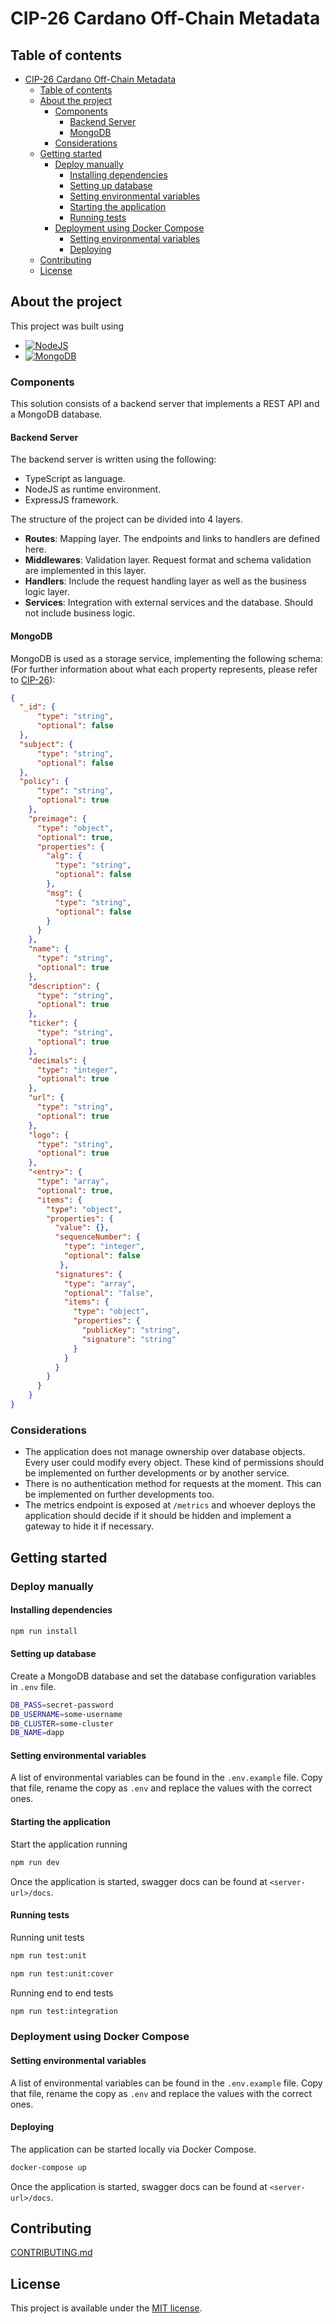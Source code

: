 # CIP-26 Cardano Off-Chain Metadata

## Table of contents

- [CIP-26 Cardano Off-Chain Metadata](#cip-26-cardano-off-chain-metadata)
  - [Table of contents](#table-of-contents)
  - [About the project](#about-the-project)
    - [Components](#components)
      - [Backend Server](#backend-server)
      - [MongoDB](#mongodb)
    - [Considerations](#considerations)
  - [Getting started](#getting-started)
    - [Deploy manually](#deploy-manually)
      - [Installing dependencies](#installing-dependencies)
      - [Setting up database](#setting-up-database)
      - [Setting environmental variables](#setting-environmental-variables)
      - [Starting the application](#starting-the-application)
      - [Running tests](#running-tests)
    - [Deployment using Docker Compose](#deployment-using-docker-compose)
      - [Setting environmental variables](#setting-environmental-variables-1)
      - [Deploying](#deploying)
  - [Contributing](#contributing)
  - [License](#license)

## About the project

This project was built using

- [![NodeJS][nodejs]][nodejs-url]
- [![MongoDB][mongodb]][mongodb-url]

### Components

This solution consists of a backend server that implements a REST API and a MongoDB database.

#### Backend Server

The backend server is written using the following:
  - TypeScript as language.
  - NodeJS as runtime environment.
  - ExpressJS framework.

The structure of the project can be divided into 4 layers.

* **Routes**: Mapping layer. The endpoints and links to handlers are defined here.
* **Middlewares**: Validation layer. Request format and schema validation are implemented in this layer.
* **Handlers**: Include the request handling layer as well as the business logic layer.
* **Services**: Integration with external services and the database. Should not include business logic.

#### MongoDB

MongoDB is used as a storage service, implementing the following schema: (For further information about what each property represents, please refer to [CIP-26](https://cips.cardano.org/cips/cip26/)):

```json
{
  "_id": {
      "type": "string",
      "optional": false
  },
  "subject": {
      "type": "string",
      "optional": false
  }, 
  "policy": {
      "type": "string",
      "optional": true
    },
    "preimage": {
      "type": "object",
      "optional": true,
      "properties": {
        "alg": {
          "type": "string",
          "optional": false
        },
        "msg": {
          "type": "string",
          "optional": false
        }
      }
    },
    "name": {
      "type": "string",
      "optional": true
    },
    "description": {
      "type": "string",
      "optional": true
    },
    "ticker": {
      "type": "string",
      "optional": true
    },
    "decimals": {
      "type": "integer",
      "optional": true
    },
    "url": {
      "type": "string",
      "optional": true
    },
    "logo": {
      "type": "string",
      "optional": true
    },
    "<entry>": {
      "type": "array",
      "optional": true,
      "items": {
        "type": "object",
        "properties": {
          "value": {},
          "sequenceNumber": { 
            "type": "integer",
            "optional": false
           },
          "signatures": { 
            "type": "array",
            "optional": "false",
            "items": {
              "type": "object",
              "properties": {
                "publicKey": "string",
                "signature": "string"
              }
            }
          }
        }
      }
    }
}
```

### Considerations

- The application does not manage ownership over database objects. Every user could modify every object. These kind of permissions should be implemented on further developments or by another service.
- There is no authentication method for requests at the moment. This can be implemented on further developments too.
- The metrics endpoint is exposed at `/metrics` and whoever deploys the application should decide if it should be hidden and implement a gateway to hide it if necessary. 
  
## Getting started

### Deploy manually

#### Installing dependencies

```bash
npm run install
```

#### Setting up database

Create a MongoDB database and set the database configuration variables in `.env` file.

```bash
DB_PASS=secret-password
DB_USERNAME=some-username
DB_CLUSTER=some-cluster
DB_NAME=dapp
```

#### Setting environmental variables

A list of environmental variables can be found in the `.env.example` file.
Copy that file, rename the copy as `.env` and replace the values with the correct ones.

#### Starting the application

Start the application running

```bash
npm run dev
```

Once the application is started, swagger docs can be found at `<server-url>/docs`.

#### Running tests

Running unit tests

```bash
npm run test:unit
```

```bash
npm run test:unit:cover
```

Running end to end tests

```bash
npm run test:integration
```

### Deployment using Docker Compose

#### Setting environmental variables

A list of environmental variables can be found in the `.env.example` file.
Copy that file, rename the copy as `.env` and replace the values with the correct ones.

#### Deploying

The application can be started locally via Docker Compose.

```bash
docker-compose up
```

Once the application is started, swagger docs can be found at `<server-url>/docs`.

## Contributing

[CONTRIBUTING.md](./docs/CONTRIBUTING.md)

## License

This project is available under the [MIT license](https://opensource.org/licenses/MIT).

[mongodb]: https://img.shields.io/badge/mongodb-ffffff?style=for-the-badge&logo=mongodb&logoColor=green
[mongodb-url]: https://www.mongodb.com/
[nodejs]: https://img.shields.io/badge/node.js-339933?style=for-the-badge&logo=nodedotjs&logoColor=white
[nodejs-url]: https://nodejs.org/en/
